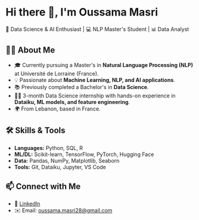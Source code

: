 # Hi there 👋, I'm Oussama Masri  
🚀 Data Science & AI Enthusiast | 💻 NLP Master's Student | 📊 Data Analyst

## 👨‍💻 About Me
- 🎓 Currently pursuing a Master's in **Natural Language Processing (NLP)** at Université de Lorraine (France).  
- 💡 Passionate about **Machine Learning, NLP, and AI applications**.  
- 📚 Previously completed a Bachelor's in **Data Science**.  
- 🧑‍🏫 3-month Data Science internship with hands-on experience in **Dataiku, ML models, and feature engineering**.  
- 🌍 From Lebanon, based in France.  

## 🛠️ Skills & Tools  
- **Languages:** Python, SQL, R  
- **ML/DL:** Scikit-learn, TensorFlow, PyTorch, Hugging Face  
- **Data:** Pandas, NumPy, Matplotlib, Seaborn  
- **Tools:** Git, Dataiku, Jupyter, VS Code  

## 📫 Connect with Me
- 💼 [LinkedIn](https://www.linkedin.com/in/oussama-masri/)  
- ✉️ Email: oussama.masri28@gmail.com
